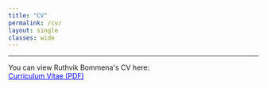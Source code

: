 ```yaml
---
title: "CV"
permalink: /cv/
layout: single
classes: wide
---
```


---

You can view Ruthvik Bommena's CV here:  
<a href="/assets/pdf/RuthvikBommena_FullCV_2025.pdf" target="_blank" style="color:blue;">Curriculum Vitae (PDF)</a>
